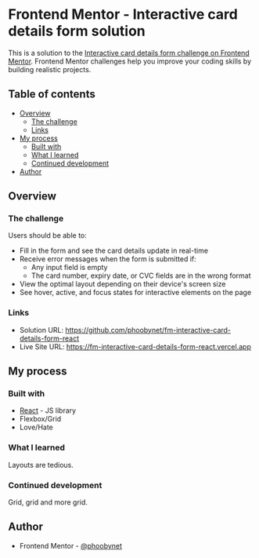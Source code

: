 # Frontend Mentor - Interactive card details form solution

This is a solution to the [Interactive card details form challenge on Frontend Mentor](https://www.frontendmentor.io/challenges/interactive-card-details-form-XpS8cKZDWw). Frontend Mentor challenges help you improve your coding skills by building realistic projects. 

## Table of contents

- [Overview](#overview)
  - [The challenge](#the-challenge)
  - [Links](#links)
- [My process](#my-process)
  - [Built with](#built-with)
  - [What I learned](#what-i-learned)
  - [Continued development](#continued-development)
- [Author](#author)

## Overview

### The challenge

Users should be able to:

- Fill in the form and see the card details update in real-time
- Receive error messages when the form is submitted if:
  - Any input field is empty
  - The card number, expiry date, or CVC fields are in the wrong format
- View the optimal layout depending on their device's screen size
- See hover, active, and focus states for interactive elements on the page

### Links

- Solution URL: https://github.com/phoobynet/fm-interactive-card-details-form-react
- Live Site URL: https://fm-interactive-card-details-form-react.vercel.app

## My process

### Built with

- [React](https://reactjs.org/) - JS library
- Flexbox/Grid
- Love/Hate

### What I learned

Layouts are tedious.

### Continued development

Grid, grid and more grid.

## Author

- Frontend Mentor - [@phoobynet](https://www.frontendmentor.io/profile/phoobynet)
